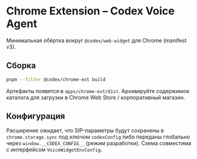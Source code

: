 # Chrome Extension – Codex Voice Agent

Минимальная обёртка вокруг `@codex/web-widget` для Chrome (manifest v3).

## Сборка

```sh
pnpm --filter @codex/chrome-ext build
```

Артефакты появятся в `apps/chrome-ext/dist`. Архивируйте содержимое каталога для загрузки в Chrome Web Store / корпоративный магазин.

## Конфигурация

Расширение ожидает, что SIP-параметры будут сохранены в `chrome.storage.sync` под ключом `codexConfig` либо переданы глобально через `window.__CODEX_CONFIG__` (режим разработки). Схема совместима с интерфейсом `VoiceWidgetEnvConfig`.
